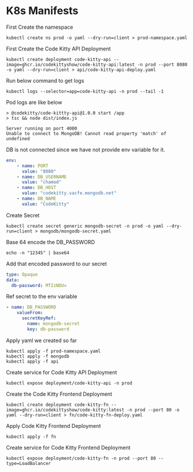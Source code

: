 # K8s Manifests 

First Create the namespace
```shell
kubectl create ns prod -o yaml --dry-run=client > prod-namespace.yaml
```

First Create the Code Kitty API Deployment
```shell
kubectl create deployment code-kitty-api --image=ghcr.io/codekittyshow/code-kitty-api:latest -n prod --port 8080 -o yaml --dry-run=client > api/code-kitty-api-deploy.yaml
```

Run below command to get logs
```shell
kubectl logs --selector=app=code-kitty-api -n prod --tail -1
```

Pod logs are like below

    > @codekitty/code-kittty-api@1.0.0 start /app
    > tsc && node dist/index.js

    Server running on port 4000
    Unable to connect to MongoDB! Cannot read property 'match' of undefined

DB is not connected since we have not provide env variable for it.
```yaml
env:
    - name: PORT
      value: "8080"
    - name: DB_USERNAME
      value: "chamod"
    - name: DB_HOST
      value: "codekitty.sacfe.mongodb.net"
    - name: DB_NAME
      value: "CodeKitty"
```

Create Secret
```shell
kubectl create secret generic mongodb-secret -n prod -o yaml --dry-run=client > mongodb/mongodb-secret.yaml
```

Base 64 encode the DB_PASSWORD
```shell
echo -n "12345" | base64
```

Add that encoded password to our secret
```yaml
type: Opaque
data:
  db-password: MTIzNDU=
```

Ref secret to the env variable
```yaml
- name: DB_PASSWORD
    valueFrom:
      secretKeyRef:
        name: mongodb-secret
        key: db-password
```

Apply yaml we created so far
```shell
kubectl apply -f prod-namespace.yaml
kubectl apply -f mongodb
kubectl apply -f api
```

Create service for Code Kitty API Deployment
```shell
kubectl expose deployment/code-kitty-api -n prod
```

Create the Code Kitty Frontend Deployment
```shell
kubectl create deployment code-kitty-fn --image=ghcr.io/codekittyshow/code-kitty:latest -n prod --port 80 -o yaml --dry-run=client > fn/code-kitty-fn-deploy.yaml
```

Apply Code Kitty Frontend Deployment
```shell
kubectl apply -f fn
```

Create service for Code Kitty Frontend Deployment
```shell
kubectl expose deployment/code-kitty-fn -n prod --port 80 --type=LoadBalancer
```
